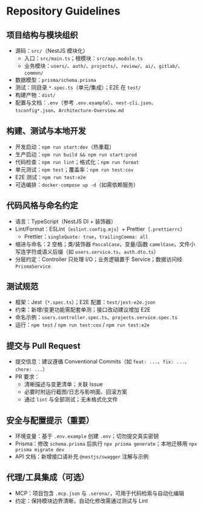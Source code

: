 # Repository Guidelines

## 项目结构与模块组织
- 源码：`src/`（NestJS 模块化）
  - 入口：`src/main.ts`；根模块：`src/app.module.ts`
  - 业务模块：`users/`、`auth/`、`projects/`、`review/`、`ai/`、`gitlab/`、`common/`
- 数据模型：`prisma/schema.prisma`
- 测试：同目录 `*.spec.ts`（单元/集成）；E2E 在 `test/`
- 构建产物：`dist/`
- 配置与文档：`.env`（参考 `.env.example`）、`nest-cli.json`、`tsconfig*.json`、`Architecture-Overview.md`

## 构建、测试与本地开发
- 开发启动：`npm run start:dev`（热重载）
- 生产启动：`npm run build && npm run start:prod`
- 代码检查：`npm run lint`；格式化：`npm run format`
- 单元测试：`npm test`；覆盖率：`npm run test:cov`
- E2E 测试：`npm run test:e2e`
- 可选编排：`docker-compose up -d`（如需依赖服务）

## 代码风格与命名约定
- 语言：TypeScript（NestJS DI + 装饰器）
- Lint/Format：ESLint（`eslint.config.mjs`）+ Prettier（`.prettierrc`）
  - Prettier：`singleQuote: true`，`trailingComma: all`
- 缩进与命名：2 空格；类/装饰器 `PascalCase`，变量/函数 `camelCase`，文件小写连字符或语义后缀（如 `users.service.ts`、`auth.dto.ts`）
- 分层约定：Controller 只处理 I/O；业务逻辑置于 Service；数据访问经 `PrismaService`

## 测试规范
- 框架：Jest（`*.spec.ts`）；E2E 配置：`test/jest-e2e.json`
- 约束：新增/变更功能需配套单测；接口改动建议增加 E2E
- 命名示例：`users.controller.spec.ts`、`projects.service.spec.ts`
- 运行：`npm test` / `npm run test:cov` / `npm run test:e2e`

## 提交与 Pull Request
- 提交信息：建议遵循 Conventional Commits（如 `feat: ...`、`fix: ...`、`chore: ...`）
- PR 要求：
  - 清晰描述与变更清单；关联 Issue
  - 必要时附运行截图/日志与影响面、回滚方案
  - 通过 `lint` 与全部测试；无未格式化文件

## 安全与配置提示（重要）
- 环境变量：基于 `.env.example` 创建 `.env`；切勿提交真实密钥
- Prisma：修改 `schema.prisma` 后执行 `npx prisma generate`；本地迁移用 `npx prisma migrate dev`
- API 文档：新增接口请补充 `@nestjs/swagger` 注解与示例

## 代理/工具集成（可选）
- MCP：项目包含 `.mcp.json` 与 `.serena/`，可用于代码检索与自动化编辑
- 约定：保持模块边界清晰，自动化修改需通过测试与 Lint

